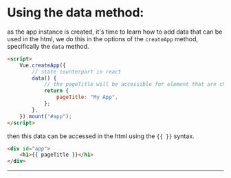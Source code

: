 <!-- @format -->

# Using the data method:

as the app instance is created, it's time to learn how to add data that can be used in the html, we do this in the options of the `createApp` method, specifically the `data` method.

```html
<script>
	Vue.createApp({
		// state counterpart in react
		data() {
			// the pageTitle will be accessible for element that are child of the element with id of app
			return {
				pageTitle: "My App",
			};
		},
	}).mount("#app");
</script>
```

then this data can be accessed in the html using the `{{ }}` syntax.

```html
<div id="app">
	<h1>{{ pageTitle }}</h1>
</div>
```

---
